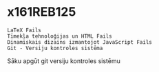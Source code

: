 # x161REB125


    LaTeX Fails
    Tīmekļa tehnoloģijas un HTML Fails
    Dinamiskais dizains izmantojot JavaScript Fails
    Git - Versiju kontroles sistēma
Sāku apgūt git versiju kontroles sistēmu
